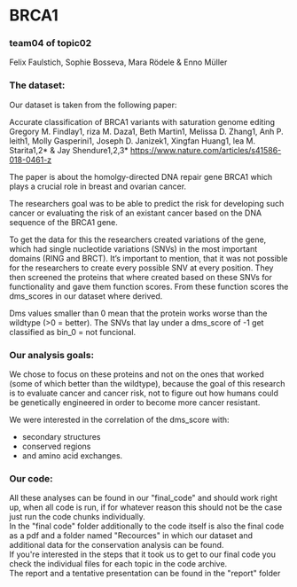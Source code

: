# BRCA1

### team04 of topic02 
Felix Faulstich, Sophie Bosseva, Mara Rödele & Enno Müller
 

### The dataset:

Our dataset is taken from the following paper: <br>

Accurate classification of BRCA1 variants with saturation genome editing
Gregory M. Findlay1, riza M. Daza1, Beth Martin1, Melissa D. Zhang1, Anh P. leith1, Molly Gasperini1, Joseph D. Janizek1, Xingfan Huang1, lea M. Starita1,2* & Jay Shendure1,2,3*
https://www.nature.com/articles/s41586-018-0461-z <br>

The paper is about the homolgy-directed DNA repair gene BRCA1 which plays a crucial role in breast and ovarian cancer. <br>

The researchers goal was to be able to predict the risk for developing such cancer or evaluating the risk of an existant cancer based on the DNA sequence of the BRCA1 gene. <br>

To get the data for this the researchers created variations of the gene, which had single nucleotide variations (SNVs) in the most important domains (RING and BRCT). It’s important to mention, that it was not possible for the researchers to create every possible SNV at every position. They then screened the proteins that where created based on these SNVs for functionality and gave them function scores. From these function scores the dms_scores in our dataset where derived. <br>

Dms values smaller than 0 mean that the protein works worse than the wildtype (>0 = better). 
The SNVs that lay under a dms_score of -1 get classified as bin_0 = not funcional. <br>

### Our analysis goals:

We chose to focus on these proteins and not on the ones that worked (some of which better than the wildtype), because the goal of this research is to evaluate cancer and cancer risk, not to figure out how humans could be genetically engineered in order to become more cancer resistant. <br>

We were interested in the correlation of the dms_score with:
- secondary structures 
- conserved regions
- and amino acid exchanges.

### Our code:

All these analyses can be found in our "final_code" and should work right up, when all code is run, if for whatever reason this should not be the case just run the code chunks individually. <br>
In the "final code" folder  additionally to the code itself is also the final code as a pdf and a folder named "Recources" in which our dataset and additional data for the conservation analysis can be found. <br>
If you're interested in the steps that it took us to get to our final code you check the individual files for each topic in the code archive. <br>
The report and a tentative presentation can be found in the "report" folder